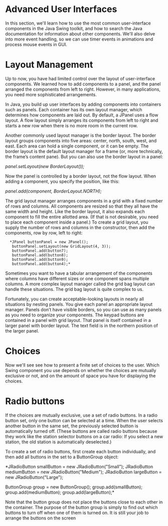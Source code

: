 # Advanced User Interfaces

In this section, we'll learn how to use the most common user-interface components in the Java Swing toolkit, and how to search the Java documentation for information about other components. We'll also delve into more event handling, so we can use timer events in animations and process mouse events in GUI.

# Layout Management

Up to now, you have had limited control over the layout of user-interface components. We learned how to add components to a panel, and the panel arranged the components from left to right. However, in many applications, you need more sophisticated arrangements.

In Java, you build up user interfaces by adding components into containers such as panels.
Each container has its own layout manager, which determines how components are laid out.
By default, a JPanel uses a flow layout. A flow layout simply arranges its components from left to right and starts a new row when there is no more room in the current row.

Another commonly used layout manager is the border layout. The border layout groups components into five areas: center, north, south, west, and east. Each area can hold a single component, or it can be empty. The border layout is the default layout manager for a frame (or, more technically, the frame’s content pane). But you can also use the border layout in a panel:

  *panel.setLayout(new BorderLayout());*

Now the panel is controlled by a border layout, not the flow layout. When adding a
component, you specify the position, like this:

  *panel.add(component, BorderLayout.NORTH);*

  The grid layout manager arranges components in a grid with a fixed number of rows and columns. All components are resized so that they all have the same width and height. Like the border layout, it also expands each component to fill the entire allotted area. (If that is not desirable, you need to place each component inside a panel.) To create a grid layout, you supply the number of rows and columns in the constructor, then add the components, row by row, left to right:


      *JPanel buttonPanel = new JPanel();
       buttonPanel.setLayout(new GridLayout(4, 3));
       buttonPanel.add(button7);
       buttonPanel.add(button8);
       buttonPanel.add(button9);
       buttonPanel.add(button4);*

Sometimes you want to have a tabular arrangement of the components where columns have different sizes or one component spans multiple columns. A more complex layout manager called the grid bag layout can handle these situations. The grid bag layout is quite complex to us.

Fortunately, you can create acceptable-looking layouts in nearly all situations by nesting panels. You give each panel an appropriate layout manager. Panels don’t have visible borders, so you can use as many panels as you need to organize your components. The keypad buttons are contained in a panel with grid layout. That panel is itself contained in a larger panel with border layout. The text field is in the northern position of the larger panel.


# Choices

Now we'll see see how to present a finite set of choices to the user. Which Swing component you use depends on whether the choices are mutually exclusive or not, and on the amount of space you have for displaying the choices.

# Radio buttons

If the choices are mutually exclusive, use a set of radio buttons. In a radio button set, only one button can be selected at a time. When the user selects another button in the same set, the previously selected button is automatically turned off. (These buttons are called radio buttons because they work like the station selector buttons on a car radio: If you select a new station, the old station is automatically deselected.)

To create a set of radio buttons, first create each button individually, and then add
all buttons in the set to a ButtonGroup object:

  *JRadioButton smallButton = new JRadioButton("Small");
   JRadioButton mediumButton = new JRadioButton("Medium");
   JRadioButton largeButton = new JRadioButton("Large");

   ButtonGroup group = new ButtonGroup();
   group.add(smallButton);
   group.add(mediumButton);
   group.add(largeButton);*

Note that the button group does not place the buttons close to each other in the container.
The purpose of the button group is simply to find out which buttons to turn off when one of them is turned on. It is still your job to arrange the buttons on the screen
